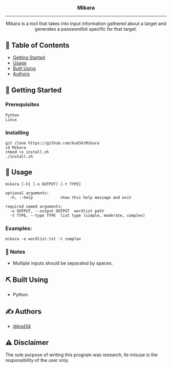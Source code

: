 

<h3 align="center"><b>Mikara</b></h3>



---

<p align="center"> Mikara is a tool that takes into input information gathered about a target and generates a passwordlist specific for that target.
    <br> 
</p>

## 📝 Table of Contents

- [Getting Started](#getting_started)
- [Usage](#usage)
- [Built Using](#built_using)
- [Authors](#authors)


## 🏁 Getting Started <a name = "getting_started"></a>


### Prerequisites


```
Python
Linux
```

### Installing


```
git clone https://github.com/kod34/Mikara
cd Mikara
chmod +x install.sh
./install.sh
```

## 🎈 Usage <a name="usage"></a>

```
mikara [-h] [-o OUTPUT] [-t TYPE]

optional arguments:
  -h, --help            show this help message and exit

required named arguments:
  -o OUTPUT, --output OUTPUT  wordlist path
  -t TYPE, --type TYPE  list type (simple, moderate, complex)
```
### Examples:  

```
mikara -o wordlist.txt -t complex
```

### 📝 Notes  

- Multiple inputs should be separated by spaces.

## ⛏️ Built Using <a name = "built_using"></a>

- Python

## ✍️ Authors <a name = "authors"></a>

- [@kod34](https://github.com/kod34)

## ⚠️ Disclaimer
The sole purpose of writing this program was research, its misuse is the responsibility of the user only.
